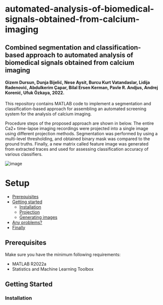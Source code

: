 # automated-analysis-of-biomedical-signals-obtained-from-calcium-imaging

## Combined segmentation and classification-based approach to automated analysis of biomedical signals obtained from calcium imaging 
#### Gizem Dursun, Dunja Bijelić, Nese Aysit, Burcu Kurt Vatandaslar, Lidija Radenović, Abdulkerim Çapar, Bilal Ersen Kerman, Pavle R. Andjus, Andrej Korenić, Ufuk Özkaya, 2022.

This repository contains MATLAB code to implement a segmentation and classification-based approach for assembling an automated screening system for the analysis of calcium imaging. 

Procedure steps of the proposed approach are shown in below. The entire Ca2+ time-lapse imaging recordings were projected into a single image using different projection 
methods. Segmentation was performed by using a multi-level thresholding, and obtained binary mask was compared to the ground truths. Finally, a new matrix called feature
image was generated from extracted traces and used for assessing classification accuracy of various classifiers.

![image](https://user-images.githubusercontent.com/21240038/203317080-5d839193-fc02-49dc-b5d9-18ba8c68255d.png)

# Setup

- [Prerequisites](#Prerequisites)
- [Getting started](#getting-started)
    - [Installation](#installation)
    - [Projection](#projection)
    - [Generating images](#generating-images)
- [Any problems?](#any-problems)
- [Finally](#finally)
	
## Prerequisites

Make sure you have the minimum following requirements:

- MATLAB R2022a
- Statistics and Machine Learning Toolbox

## Getting Started

### Installation

